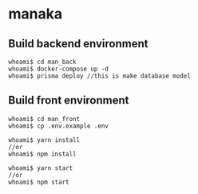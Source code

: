 # manaka

## Build backend environment
```
whoami$ cd man_back
whoami$ docker-compose up -d
whoami$ prisma deploy //this is make database model

```

## Build front environment
```
whoami$ cd man_front
whoami$ cp .env.example .env

whoami$ yarn install
//or
whoami$ npm install

whoami$ yarn start
//or
whoami$ npm start
```
